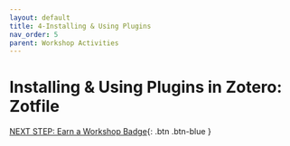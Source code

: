 ```yaml
---
layout: default
title: 4-Installing & Using Plugins
nav_order: 5
parent: Workshop Activities
---
```


# Installing & Using Plugins in Zotero: Zotfile


[NEXT STEP: Earn a Workshop Badge](informal-credentials.html){: .btn .btn-blue }

